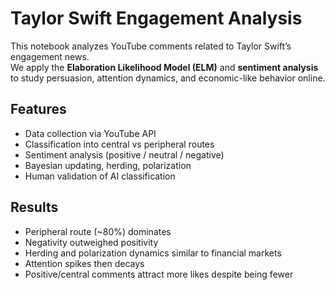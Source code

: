 # Taylor Swift Engagement Analysis

This notebook analyzes YouTube comments related to Taylor Swift’s engagement news.  
We apply the **Elaboration Likelihood Model (ELM)** and **sentiment analysis** to study persuasion, attention dynamics, and economic-like behavior online.

## Features
- Data collection via YouTube API
- Classification into central vs peripheral routes
- Sentiment analysis (positive / neutral / negative)
- Bayesian updating, herding, polarization
- Human validation of AI classification

## Results
- Peripheral route (~80%) dominates
- Negativity outweighed positivity
- Herding and polarization dynamics similar to financial markets
- Attention spikes then decays
- Positive/central comments attract more likes despite being fewer

